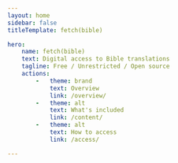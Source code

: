 ```yaml
---
layout: home
sidebar: false
titleTemplate: fetch(bible)

hero:
    name: fetch(bible)
    text: Digital access to Bible translations
    tagline: Free / Unrestricted / Open source
    actions:
        -   theme: brand
            text: Overview
            link: /overview/
        -   theme: alt
            text: What's included
            link: /content/
        -   theme: alt
            text: How to access
            link: /access/

---
```



<script lang='ts' setup>

// A mini component for including the number of translations available
// NOTE `setup` turns this into a component so DOM is ready when insertion is attempted

import {onMounted} from 'vue'

import {collection} from '@/_comp/collection'


onMounted(async () => {

    // Progressively count up to total translations available
    const total = collection.get_translations().length
    let counter = 0
    while (counter < total){
        await new Promise(resolve => setTimeout(resolve, 1))
        counter = Math.min(total, counter+2)
        // Replace the existing hero `text` with number included
        const hero_text = self.document.body.querySelector('.VPHomeHero .text')
        if (hero_text){
            hero_text.innerHTML = `Digital access to ${counter}+<br>Bible translations`
        }
    }
})

</script>
